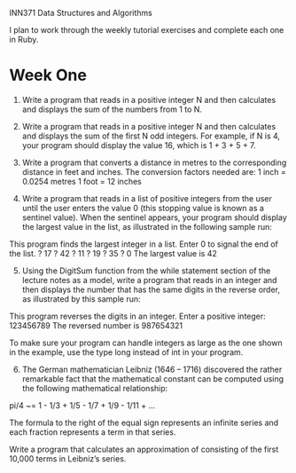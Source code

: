 INN371 Data Structures and Algorithms

I plan to work through the weekly tutorial exercises and complete each one in Ruby.

Week One
========
1. Write a program that reads in a positive integer N and then calculates and displays the sum of the numbers from 1 to N.

2. Write a program that reads in a positive integer N and then calculates and displays the sum of the first N odd integers. For example, if N is 4, your program should display the value 16, which is 1 + 3 + 5 + 7.

3. Write a program that converts a distance in metres to the corresponding distance in feet and inches. The conversion factors needed are:
1 inch = 0.0254 metres
1 foot = 12 inches

4. Write a program that reads in a list of positive integers from the user until the user enters the value 0 (this stopping value is known as a sentinel value). When the sentinel appears, your program should display the largest value in the list, as illustrated in the following sample run:

This program finds the largest integer in a list. Enter 0 to signal the end of the list.
? 17
? 42
? 11
? 19
? 35
? 0
The largest value is 42

5. Using the DigitSum function from the while statement section of the lecture notes as a model, write a program that reads in an integer and then displays the number that has the same digits in the reverse order, as illustrated by this sample run:

This program reverses the digits in an integer.
Enter a positive integer: 123456789
The reversed number is 987654321

To make sure your program can handle integers as large as the one shown in the example, use the type long instead of int in your program.

6. The German mathematician Leibniz (1646 – 1716) discovered the rather remarkable fact that the mathematical constant can be computed using the following mathematical relationship:

pi/4 ~= 1 - 1/3 + 1/5 - 1/7 + 1/9 - 1/11 + ...

The formula to the right of the equal sign represents an infinite series and each fraction represents a term in that series.

Write a program that calculates an approximation of consisting of the first 10,000 terms in Leibniz’s series.
